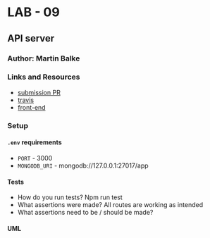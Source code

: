 # LAB - 09

## API server

### Author: Martin Balke

### Links and Resources
* [submission PR](https://github.com/martinbalke-401-adavanced-js/401-lab-09/pull/1)
* [travis](https://www.travis-ci.com/martinbalke-401-adavanced-js/401-lab-09)
* [front-end](https://martin-lab-09.herokuapp.com/)




### Setup
#### `.env` requirements
* `PORT` - 3000
* `MONGODB_URI` - mongodb://127.0.0.1:27017/app


  
#### Tests
* How do you run tests?
Npm run test
* What assertions were made?
All routes are working as intended
* What assertions need to be / should be made?

#### UML
